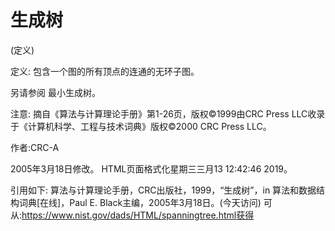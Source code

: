 # 生成树


(定义)



定义:
包含一个图的所有顶点的连通的无环子图。



另请参阅
最小生成树。



注意:
摘自《算法与计算理论手册》第1-26页，版权©1999由CRC Press LLC收录于《计算机科学、工程与技术词典》版权©2000 CRC Press LLC。


作者:CRC-A







2005年3月18日修改。
HTML页面格式化星期三三月13 12:42:46 2019。



引用如下:
算法与计算理论手册，CRC出版社，1999，“生成树”，in
算法和数据结构词典[在线]，Paul E. Black主编，2005年3月18日。(今天访问)
可从:https://www.nist.gov/dads/HTML/spanningtree.html获得